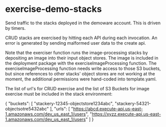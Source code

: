 # exercise-demo-stacks

Send traffic to the stacks deployed in the demoware account.  This is driven by
timers.

CRUD stacks are exercised by hitting each API during each invocation.  An error
is generated by sending malformed user data to the create api.

Note that the exerciser function runs the image-processing stacks by depositing
an image into their input object stores.  The image is included in the deployment
package with the exerciseImageProcessing function.  The exerciseImageProcessing
function needs write access to those S3 buckets, but since references to other
stacks' object stores are not working at the moment, the additional permissions
were hand-coded into template.yaml.

The list of url's for CRUD exercise and the list of S3 Buckets for image
exercise must be included in the stack environment:

{
  "buckets": [
    "stackery-12345-objectstore1234abc",
    "stackery-54321-objectsotre5432abc"
  ],
  "urls": [
    "https://abcd.execute-api.us-east-1.amazonaws.com/dev_us_east_1/users",
    "https://xyzz.execute-api.us-east-1.amazonaws.com/dev_us_east_1/users"
  ]
}

